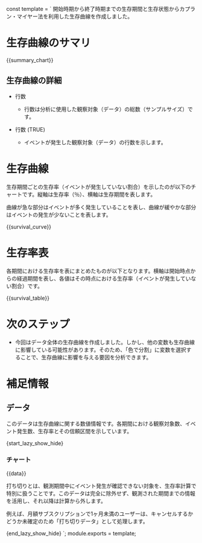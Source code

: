 const template = `
開始時期から終了時期までの生存期間と生存状態からカプラン・マイヤー法を利用した生存曲線を作成しました。

# 生存曲線のサマリ

{{summary_chart}}

## 生存曲線の詳細

* 行数
  * 行数は分析に使用した観察対象（データ）の総数（サンプルサイズ）です。
  
* 行数 (TRUE)
  * イベントが発生した観察対象（データ）の行数を示します。

# 生存曲線

生存期間ごとの生存率（イベントが発生していない割合）を示したのが以下のチャートです。縦軸は生存率（％）、横軸は生存期間を表します。

曲線が急な部分はイベントが多く発生していることを表し、曲線が緩やかな部分はイベントの発生が少ないことを表します。

{{survival_curve}}

# 生存率表

各期間における生存率を表にまとめたものが以下となります。横軸は開始時点からの経過期間を表し、各値はその時点における生存率（イベントが発生していない割合）です。

{{survival_table}}

# 次のステップ

* 今回はデータ全体の生存曲線を作成しました。しかし、他の変数も生存曲線に影響している可能性があります。そのため、「色で分割」に変数を選択することで、生存曲線に影響を与える要因を分析できます。

# 補足情報

## データ

このデータは生存曲線に関する数値情報です。各期間における観察対象数、イベント発生数、生存率とその信頼区間を示しています。

{start_lazy_show_hide}
### チャート
{{data}}

打ち切りとは、観測期間中にイベント発生が確認できない対象を、生存率計算で特別に扱うことです。このデータは完全に除外せず、観測された期間までの情報を活用し、それ以降は計算から外します。

例えば、月額サブスクリプションで1ヶ月未満のユーザーは、キャンセルするかどうか未確定のため「打ち切りデータ」として処理します。

{end_lazy_show_hide}
`;
module.exports = template;